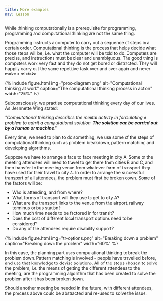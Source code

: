 ```yaml
---
title: More examples
nav: Lesson
---
```


While thinking computationally is a prerequisite for programming, programming and computational thinking are not the same thing.

Programming instructs a computer to carry out a sequence of steps in a certain order. Computational thinking is the process that helps decide what those steps will be, i.e.  what the computer will be told to do. Computers are precise, and instructions must be clear and unambiguous. The good thing is computers work very fast and they do not get bored or distracted. They will happily carry out the same repetitive task over and over again and never make a mistake.

{% include figure.html img="proc-diagram.png" alt="Computational thinking at work" caption="The computational thinking process in action" width="75%" %}

Subconsciously, we practise computational thinking every day of our lives. As Jeannette Wing stated: 

*"Computational thinking describes the mental activity in formulating a problem to admit a computational solution. **The solution can be carried out by a human or machine**."*

Every time, we need to plan to do something, we use some of the steps of computational thinking such as problem breakdown, pattern matching and developing algorithms. 

Suppose we have to arrange a face to face meeting in city A. Some of the meeting attendees will need to travel to get there from cities B and C, and then transfer to the meeting venue from whatever form of transport they have used for their travel to city A. In order to arrange the successful transport of all attendees, the problem must first be broken down. Some of the factors will be:

- Who is attending, and from where?
- What forms of transport will they use to get to city A?
- What are the transport links to the venue from the airport, railway terminus or bus station?
- How much time needs to be factored in for transit?
- Does the cost of different local transport options need to be considered?
- Do any of the attendees require disability support?

{% include figure.html img="tr-options.png" alt="Breaking down a problem" caption="Breaking down the problem" width="60%" %}

In this case, the planning part uses computational thinking to break the problem down. Pattern matching is involved - people have travelled before, and use that knowledge to devise solutions. All of the steps chosen to solve the problem, i.e. the means of getting the different attendees to the meeting, are the programming algorithm that has been created to solve the problem after it has been broken down. 

Should another meeting be needed in the future, with different attendees, the process above could be abstracted and re-used to solve the issue. 
